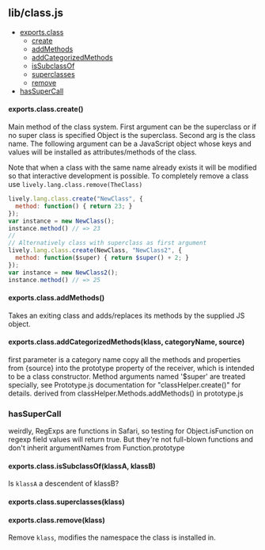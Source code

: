 ## lib/class.js



- [exports.class](#exports.class)
  - [create](#exports.class-create)
  - [addMethods](#exports.class-addMethods)
  - [addCategorizedMethods](#exports.class-addCategorizedMethods)
  - [isSubclassOf](#exports.class-isSubclassOf)
  - [superclasses](#exports.class-superclasses)
  - [remove](#exports.class-remove)
- [hasSuperCall](#hasSuperCall)

#### <a name="exports.class-create"></a>exports.class.create()

 Main method of the class system.
 First argument can be the superclass or if no super class is specified
 Object is the superclass. Second arg is the class name. The following
 argument can be a JavaScript object whose keys and values will be
 installed as attributes/methods of the class.
 
 Note that when a class with the same name already exists it will be
 modified so that interactive development is possible. To completely
 remove a class use `lively.lang.class.remove(TheClass)`
 

```js
lively.lang.class.create("NewClass", {
  method: function() { return 23; }
});
var instance = new NewClass();
instance.method() // => 23
//
// Alternatively class with superclass as first argument
lively.lang.class.create(NewClass, "NewClass2", {
  method: function($super) { return $super() + 2; }
});
var instance = new NewClass2();
instance.method() // => 25
```

#### <a name="exports.class-addMethods"></a>exports.class.addMethods()

 Takes an exiting class and adds/replaces its methods by the supplied JS
 object.

#### <a name="exports.class-addCategorizedMethods"></a>exports.class.addCategorizedMethods(klass, categoryName, source)

 first parameter is a category name
 copy all the methods and properties from {source} into the
 prototype property of the receiver, which is intended to be
 a class constructor.    Method arguments named '$super' are treated
 specially, see Prototype.js documentation for "classHelper.create()" for details.
 derived from classHelper.Methods.addMethods() in prototype.js

### <a name="hasSuperCall"></a>hasSuperCall

 weirdly, RegExps are functions in Safari, so testing for
 Object.isFunction on regexp field values will return true.
 But they're not full-blown functions and don't
 inherit argumentNames from Function.prototype

#### <a name="exports.class-isSubclassOf"></a>exports.class.isSubclassOf(klassA, klassB)

 Is `klassA` a descendent of klassB?

#### <a name="exports.class-superclasses"></a>exports.class.superclasses(klass)



#### <a name="exports.class-remove"></a>exports.class.remove(klass)

 Remove `klass`, modifies the namespace the class is installed in.